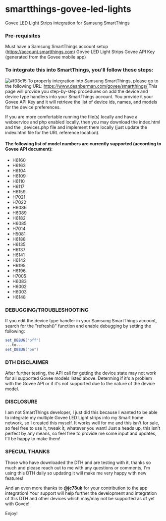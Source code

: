 # smartthings-govee-led-lights
Govee LED Light Strips integration for Samsung SmartThings

### Pre-requisites
Must have a Samsung SmartThings account setup (https://account.smartthings.com)
Govee LED Light Strips
Govee API Key (generated from the Govee mobile app)

### To integrate this into SmartThings, you'll follow these steps:
![#f03c15](https://via.placeholder.com/15/f03c15/000000?text=+) To properly integration into Samsung SmartThings, please go to the following URL: https://www.deanberman.com/govee/smartthings/
This page will provide you step-by-step procedures on add the device and device type handlers into your SmartThings account.  You provide it your Govee API Key and it will retrieve the list of device ids, names, and models for the device preferences.

If you are more comfortable running the file(s) locally and have a webservice and php enabled locally, then you may download the index.html and the \_devices.php file and implement them locally (just update the index.html file for the URL reference location).

#### The following list of model numbers are currently supported (according to Govee API document):
- H6160
- H6163
- H6104
- H6109
- H6110
- H6117
- H6159
- H7021
- H7022
- H6086
- H6089
- H6182
- H6085
- H7014
- H5081
- H6188
- H6135
- H6137
- H6141
- H6142
- H6195
- H6196
- H7005
- H6083
- H6002
- H6003
- H6148

### DEBUGGING/TROUBLESHOOTING
If you edit the device type handler in your Samsung SmartThings account, search for the "refresh()" function and enable debugging by setting the following:  
```groovy
set_DEBUG("off")
...to...
set_DEBUG("on")
```

### DTH DISCLAIMER
After further testing, the API call for getting the device state may not work for all supported Govee models listed above.  Determing if it's a problem with the Govee API or if it's not supported due to the nature of the device model.

### DISCLOSURE
I am not SmartThings developer, I just did this because I wanted to be able to integrate my multiple Govee LED Light strips into my Smart home network, so I created this myself.  It works well for me and this isn't for sale, so feel free to use it, tweak it, whatever you want!
Just a heads up, this isn't perfect by any means, so feel free to provide me some input and updates, I'll be happy to make them!

### SPECIAL THANKS
Those who have downloaded the DTH and are testing with it, thanks so much and please reach out to me with any questions or comments, I'm using this DTH daily so updating it will make me very happy with new features!

And an even more thanks to **@jc73uk** for your contribution to the app integration!  Your support will help further the development and integration of this DTH and other devices which may/may not be supported as of yet with Govee!

Enjoy!
